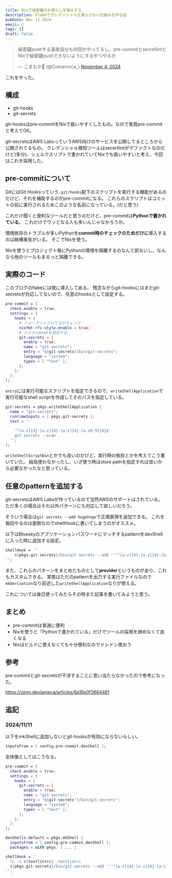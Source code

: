 ```yaml
---
title: Nixで秘密鍵のお漏らしを阻止する
description: Flakeでクレデンシャルを漏らさない仕組みを作る話
pubDate: Nov 11 2024
emoji: 🦊
tags: []
draft: false
---
```


<blockquote class="twitter-tweet"><p lang="ja" dir="ltr">秘密鍵pushする事故自分も何回かやってるし、pre-commitとsecretlintとNixで秘密鍵pushできないようにするやつやるか</p>&mdash; こまもか🦊 (@Comamoca_) <a href="https://twitter.com/Comamoca_/status/1853308840948961696?ref_src=twsrc%5Etfw">November 4, 2024</a></blockquote> <script async src="https://platform.twitter.com/widgets.js" charset="utf-8"></script>

これをやった。

## 構成

- git-hooks
- git-secrets

git-hooksはpre-commitをNixで扱いやすくしたもの。なので実質pre-commitと考えてOK。

git-secretsはAWS
LabsっていうAWS向けのサービスを公開してるところから公開されてるもの。
クレデンシャル検知ツールはsecertlintがデファクトなのだけど(多分)、シェルクスリプトで書かれていてNixでも扱いやすいと考え、今回はこれを採用した。

## pre-commitについて

GitにはGit
Hooksっていう`.git/hooks`配下のスクリプトを実行する機能があるのだけど、それを補助するのがpre-commitになる。
これらのスクリプトはコミットの前に実行されるためこのような名前になっている。(だと思う)

これだけ聞くと便利なツールだと思うのだけど、pre-commitは**Pythonで書かれている**。
これだけでウッとなる人も多いんじゃなかろうか。

環境依存のトラブルが多いPythonを**commit時のチェックのためだけに**導入するのは結構勇気がいる。
そこでNixを使う。

Nixを使うとプロジェクト毎にPythonの環境を隔離するのなんて訳ないし、なんなら他のツールもまるっと隔離できる。

## 実際のコード

このブログのflakeには既に導入してある。
残念ながらgit-hooksにはまだgit-secretsが対応してないので、任意のhooksとして設定する。

```nix
pre-commit = {
  check.enable = true;
  settings = {
    hooks = {
      # フォーマットされてるかチェック
      nixfmt-rfc-style.enable = true; 
      # カスタムHookを設定する
      git-secrets = {
        enable = true;
        name = "git-secrets";
        entry = "${git-secrets}/bin/git-secrets";
        language = "system";
        types = [ "text" ];
      };
    };
  };
};
```

`entry`には実行可能なスクリプトを指定できるので、`writeShellApplication`で実行可能なshell
scriptを作成してそのパスを指定している。

```nix
git-secrets = pkgs.writeShellApplication {
  name = "git-secrets";
  runtimeInputs = [ pkgs.git-secrets ];
  text = ''

	'^[a-z]{4}-[a-z]{4}-[a-z]{4}-[a-z0-9]{4}$'
    git secrets --scan
  '';
};
```

`writeShellScriptBin`とかでも良いのだけど、実行時の依存とかを考えてこう書いていた。
結局使わなかったし、いざ使う時はstore
pathを指定すれば良いから必要なかったなと思っている。

## 任意のpatternを追加する

git-secretsはAWS Labsが作っているので当然AWSのサポートはされている。
ただ多くの場合はそれ以外パターンにも対応して欲しいだろう。

そういう場合は`git secrets --add hogehoge`で正規表現を追加できる。
これを毎回やるのは面倒なのでshellHookに書いてしまうのがオススメ。

以下はBlueskyのアプリケーションパスワードにマッチするpatternをdevShellに入った時に追加する設定。

```nix
shellHook = ''
    ${pkgs.git-secrets}/bin/git-secrets --add '''^[a-z]{4}-[a-z]{4}-[a-z]{4}-[a-z0-9]{4}$'
'';
```

また、これらのパターンをまとめたものとして**provider**というものがあり、これもカスタムできる。
実態はただのpatternを出力する実行ファイルなので`mkDerivation`なり前述した`writeShellApplication`なりが使える。

これについては後日使ってみたらその時また記事を書いてみようと思う。

## まとめ

- pre-commitは普通に便利
- Nixを使うと「Pythonで書かれている」だけでツールの採用を諦めなくて良くなる
- Nixはビルドに使えなくても十分便利なのでドシドシ使おう

## 参考

pre-commitとgit-secretsが干渉することに思い当たらなかったので参考になった。

https://zenn.dev/anieca/articles/6a16e0f3664481

## 追記

### 2024/11/11

以下をmkShellに追加しないとgit-hooksが有効にならないらしい。

```nix
inputsFrom = [ config.pre-commit.devShell ];
```

全体像としてはこうなる。

```nix
pre-commit = {
  check.enable = true;
  settings = {
    hooks = {
      git-secrets = {
        enable = true;
        name = "git-secrets";
        entry = "${git-secrets'}/bin/git-secrets";
        language = "system";
        types = [ "text" ];
      };
    };
  };
};

devShells.default = pkgs.mkShell {
  inputsFrom = [ config.pre-commit.devShell ];
  packages = with pkgs; [ ... ]

shellHook = ''
  ln -s ${textlintrc} .textlintrc 
  ${pkgs.git-secrets}/bin/git-secrets --add '''^[a-z]{4}-[a-z]{4}-[a-z]{4}-[a-z0-9]{4}$'
'';
```
